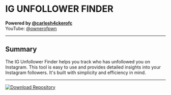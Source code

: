 # IG UNFOLLOWER FINDER

**Powered by [@carlosh4ckerofc](https://www.instagram.com/carlosh4ckerofc)**  
YouTube: [@ownerofpwn](https://www.youtube.com/@ownerofpwn)

---

## Summary
The IG Unfollower Finder helps you track who has unfollowed you on Instagram. This tool is easy to use and provides detailed insights into your Instagram followers. It's built with simplicity and efficiency in mind.

---

[![Download Repository](https://img.shields.io/badge/Download%20Repository-blue?style=for-the-badge&logo=github)](https://github.com/your-repo/IG-Unfollower-Finder/archive/refs/heads/main.zip)
